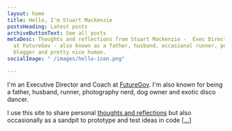 ```yaml
---
layout: home
title: Hello, I'm Stuart Mackenzie
postsHeading: Latest posts
archiveButtonText: See all posts
metaDesc: Thoughts and reflections from Stuart Mackenzie -  Exec Director and coach
  at FutureGov - also known as a father, husband, occasional runner, podcaster, photographer,
  blogger and pretty nice human.
socialImage: " /images/hello-icon.png"

---
```

I'm an Executive Director and Coach at [FutureGov](https://www.wearefuturegov.com/). I'm also known for being a father, husband, runner, photography nerd, dog owner and exotic disco dancer.

I use this site to share personal [thoughts and reflections](https://hellostuxyzmaster.gatsbyjs.io/blog) but also occasionally as a sandpit to prototype and test ideas in code [\[...\]](/about "read more")